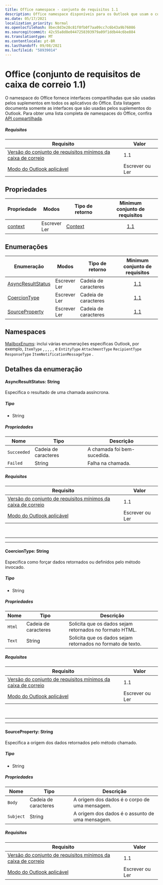 ```yaml
---
title: Office namespace - conjunto de requisitos 1.1
description: Office namespace disponíveis para os Outlook que usam o conjunto de requisitos da API de Caixa de Correio 1.1.
ms.date: 05/17/2021
localization_priority: Normal
ms.openlocfilehash: 8bec8d3e28c81f0fb0f7aa09cc7c6b43a9b76086
ms.sourcegitcommit: 42c55a8d8e0447258393979a09f1ddb44c6be884
ms.translationtype: MT
ms.contentlocale: pt-BR
ms.lasthandoff: 09/08/2021
ms.locfileid: "58939014"
---
```

# <a name="office-mailbox-requirement-set-11"></a>Office (conjunto de requisitos de caixa de correio 1.1)

O namespace do Office fornece interfaces compartilhadas que são usadas pelos suplementos em todos os aplicativos do Office. Esta listagem documenta somente as interfaces que são usadas pelos suplementos do Outlook. Para obter uma lista completa de namespaces do Office, confira [API compartilhada](/javascript/api/office).

##### <a name="requirements"></a>Requisitos

|Requisito| Valor|
|---|---|
|[Versão do conjunto de requisitos mínimos da caixa de correio](../../requirement-sets/outlook-api-requirement-sets.md)| 1.1|
|[Modo do Outlook aplicável](../../../outlook/outlook-add-ins-overview.md#extension-points)| Escrever ou Ler|

## <a name="properties"></a>Propriedades

| Propriedade | Modos | Tipo de retorno | Minimum<br>conjunto de requisitos |
|---|---|---|:---:|
| [context](office.context.md) | Escrever<br>Ler | [Context](/javascript/api/office/office.context?view=outlook-js-1.1&preserve-view=true) | [1.1](../requirement-set-1.1/outlook-requirement-set-1.1.md) |

## <a name="enumerations"></a>Enumerações

| Enumeração | Modos | Tipo de retorno | Minimum<br>conjunto de requisitos |
|---|---|---|:---:|
| [AsyncResultStatus](#asyncresultstatus-string) | Escrever<br>Ler | Cadeia de caracteres | [1.1](../requirement-set-1.1/outlook-requirement-set-1.1.md) |
| [CoercionType](#coerciontype-string) | Escrever<br>Ler | Cadeia de caracteres | [1.1](../requirement-set-1.1/outlook-requirement-set-1.1.md) |
| [SourceProperty](#sourceproperty-string) | Escrever<br>Ler | Cadeia de caracteres | [1.1](../requirement-set-1.1/outlook-requirement-set-1.1.md) |

## <a name="namespaces"></a>Namespaces

[MailboxEnums](/javascript/api/outlook/office.mailboxenums.attachmentcontentformat?view=outlook-js-1.1&preserve-view=true): inclui várias enumerações específicas Outlook, por exemplo, `ItemType` , , , , , e `EntityType` `AttachmentType` `RecipientType` `ResponseType` `ItemNotificationMessageType` .

## <a name="enumeration-details"></a>Detalhes da enumeração

#### <a name="asyncresultstatus-string"></a>AsyncResultStatus: String

Especifica o resultado de uma chamada assíncrona.

##### <a name="type"></a>Tipo

*   String

##### <a name="properties"></a>Propriedades

|Nome| Tipo| Descrição|
|---|---|---|
|`Succeeded`| Cadeia de caracteres|A chamada foi bem-sucedida.|
|`Failed`| String|Falha na chamada.|

##### <a name="requirements"></a>Requisitos

|Requisito| Valor|
|---|---|
|[Versão do conjunto de requisitos mínimos da caixa de correio](../../requirement-sets/outlook-api-requirement-sets.md)| 1.1|
|[Modo do Outlook aplicável](../../../outlook/outlook-add-ins-overview.md#extension-points)| Escrever ou Ler|

<br>

---
---

#### <a name="coerciontype-string"></a>CoercionType: String

Especifica como forçar dados retornados ou definidos pelo método invocado.

##### <a name="type"></a>Tipo

*   String

##### <a name="properties"></a>Propriedades

|Nome| Tipo| Descrição|
|---|---|---|
|`Html`| Cadeia de caracteres|Solicita que os dados sejam retornados no formato HTML.|
|`Text`| String|Solicita que os dados sejam retornados no formato de texto.|

##### <a name="requirements"></a>Requisitos

|Requisito| Valor|
|---|---|
|[Versão do conjunto de requisitos mínimos da caixa de correio](../../requirement-sets/outlook-api-requirement-sets.md)| 1.1|
|[Modo do Outlook aplicável](../../../outlook/outlook-add-ins-overview.md#extension-points)| Escrever ou Ler|

<br>

---
---

#### <a name="sourceproperty-string"></a>SourceProperty: String

Especifica a origem dos dados retornados pelo método chamado.

##### <a name="type"></a>Tipo

*   String

##### <a name="properties"></a>Propriedades

|Nome| Tipo| Descrição|
|---|---|---|
|`Body`| Cadeia de caracteres|A origem dos dados é o corpo de uma mensagem.|
|`Subject`| String|A origem dos dados é o assunto de uma mensagem.|

##### <a name="requirements"></a>Requisitos

|Requisito| Valor|
|---|---|
|[Versão do conjunto de requisitos mínimos da caixa de correio](../../requirement-sets/outlook-api-requirement-sets.md)| 1.1|
|[Modo do Outlook aplicável](../../../outlook/outlook-add-ins-overview.md#extension-points)| Escrever ou Ler|